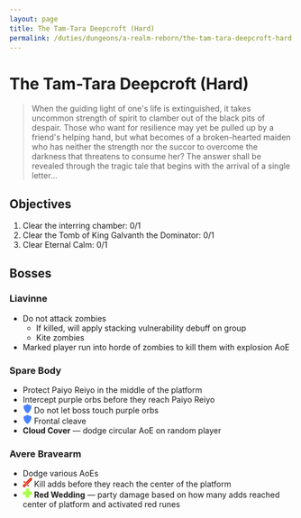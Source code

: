 ```yaml
---
layout: page
title: The Tam-Tara Deepcroft (Hard)
permalink: /duties/dungeons/a-realm-reborn/the-tam-tara-deepcroft-hard
---
```


# The Tam-Tara Deepcroft (Hard)

> When the guiding light of one's life is extinguished, it takes uncommon strength of spirit to clamber out of the black pits of despair. Those who want for resilience may yet be pulled up by a friend's helping hand, but what becomes of a broken-hearted maiden who has neither the strength nor the succor to overcome the darkness that threatens to consume her? The answer shall be revealed through the tragic tale that begins with the arrival of a single letter...

## Objectives

1. Clear the interring chamber: 0/1
2. Clear the Tomb of King Galvanth the Dominator: 0/1
3. Clear Eternal Calm: 0/1

## Bosses

### Liavinne

- Do not attack zombies
  - If killed, will apply stacking vulnerability debuff on group
  - Kite zombies
- Marked player run into horde of zombies to kill them with explosion AoE

### Spare Body

- Protect Paiyo Reiyo in the middle of the platform
- Intercept purple orbs before they reach Paiyo Reiyo
- ![](/assets/icons/role-tank.png) Do not let boss touch purple orbs
- ![](/assets/icons/role-tank.png) Frontal cleave
- **Cloud Cover** — dodge circular AoE on random player

### Avere Bravearm

- Dodge various AoEs
- ![](/assets/icons/role-dps.png) Kill adds before they reach the center of the platform
- ![](/assets/icons/role-healer.png) **Red Wedding** — party damage based on how many adds reached center of platform and activated red runes

